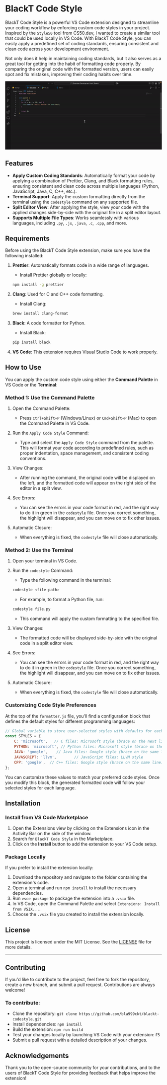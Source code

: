 # BlackT Code Style

BlackT Code Style is a powerful VS Code extension designed to streamline your coding workflow by enforcing custom code styles in your project. Inspired by the `Style50` tool from CS50.dev, I wanted to create a similar tool that could be used locally in VS Code. With BlackT Code Style, you can easily apply a predefined set of coding standards, ensuring consistent and clean code across your development environment.

Not only does it help in maintaining coding standards, but it also serves as a great tool for getting into the habit of formatting code properly. By comparing the original code with the formatted version, users can easily spot and fix mistakes, improving their coding habits over time.

![Video GIF](images/codestyle.gif)

## Features

- **Apply Custom Coding Standards**: Automatically format your code by applying a combination of Prettier, Clang, and Black formatting rules, ensuring consistent and clean code across multiple languages (Python, JavaScript, Java, C, C++, etc.).
- **Terminal Support**: Apply the custom formatting directly from the terminal using the `codestyle` command on any supported file.
- **Split Editor View**: After applying the style, view your code with the applied changes side-by-side with the original file in a split editor layout.
- **Supports Multiple File Types**: Works seamlessly with various languages, including `.py`, `.js`, `.java`, `.c`, `.cpp`, and more.

## Requirements

Before using the BlackT Code Style extension, make sure you have the following installed:

1. **Prettier**: Automatically formats code in a wide range of languages.
    - Install Prettier globally or locally:
    ```bash
    npm install -g prettier
    ```

2. **Clang**: Used for C and C++ code formatting.
    - Install Clang:
    ```bash
    brew install clang-format
    ```

3. **Black**: A code formatter for Python.
    - Install Black:
    ```bash
    pip install black
    ```

4. **VS Code**: This extension requires Visual Studio Code to work properly.

## How to Use

You can apply the custom code style using either the **Command Palette** in VS Code or the **Terminal**:

### Method 1: Use the Command Palette
1. Open the Command Palette:
    - Press `Ctrl+Shift+P` (Windows/Linux) or `Cmd+Shift+P` (Mac) to open the Command Palette in VS Code.

2. Run the `Apply Code Style` Command:
    - Type and select the `Apply Code Style` command from the palette. This will format your code according to predefined rules, such as proper indentation, space management, and consistent coding conventions.

3. View Changes:
    - After running the command, the original code will be displayed on the left, and the formatted code will appear on the right side of the editor in a split view.

4. See Errors:
    - You can see the errors in your code format in red, and the right way to do it in green in the `codestyle` file. Once you correct something, the highlight will disappear, and you can move on to fix other issues.

5. Automatic Closure:
    - When everything is fixed, the `codestyle` file will close automatically.

### Method 2: Use the Terminal
1. Open your terminal in VS Code.

2. Run the `codestyle` Command:
    - Type the following command in the terminal:
    ```bash
    codestyle <file-path>
    ```
    - For example, to format a Python file, run:
    ```bash
    codestyle file.py
    ```
    - This command will apply the custom formatting to the specified file.

3. View Changes:
    - The formatted code will be displayed side-by-side with the original code in a split editor view.

4. See Errors:
    - You can see the errors in your code format in red, and the right way to do it in green in the `codestyle` file. Once you correct something, the highlight will disappear, and you can move on to fix other issues.

5. Automatic Closure:
    - When everything is fixed, the `codestyle` file will close automatically.

### Customizing Code Style Preferences

At the top of the `formatter.js` file, you'll find a configuration block that defines the default styles for different programming languages:

```javascript
// Global variable to store user-selected styles with defaults for each language
const STYLES = {
    C: 'microsoft',   // C files: Microsoft style (brace on the next line)
    PYTHON: 'microsoft', // Python files: Microsoft style (brace on the next line)
    JAVA: 'google',    // Java files: Google style (brace on the same line)
    JAVASCRIPT: 'llvm',        // JavaScript files: LLVM style
    CPP: 'google',  // C++ files: Google style (brace on the same line)
};
```

You can customize these values to match your preferred code styles. Once you modify this block, the generated formatted code will follow your selected styles for each language.

## Installation

### Install from VS Code Marketplace
1. Open the Extensions view by clicking on the Extensions icon in the Activity Bar on the side of the window.
2. Search for `BlackT Code Style` in the Marketplace.
3. Click on the **Install** button to add the extension to your VS Code setup.

### Package Locally
If you prefer to install the extension locally:
1. Download the repository and navigate to the folder containing the extension's code.
2. Open a terminal and run `npm install` to install the necessary dependencies.
3. Run `vsce package` to package the extension into a `.vsix` file.
4. In VS Code, open the Command Palette and select `Extensions: Install from VSIX...`.
5. Choose the `.vsix` file you created to install the extension locally.

## License

This project is licensed under the MIT License. See the [LICENSE](LICENSE) file for more details.

---

## Contributing

If you'd like to contribute to the project, feel free to fork the repository, create a new branch, and submit a pull request. Contributions are always welcome!

### To contribute:
- Clone the repository: `git clone https://github.com/bla999ckt/blackt-codestyle.git`
- Install dependencies: `npm install`
- Build the extension: `npm run build`
- Test your changes locally by launching VS Code with your extension: `F5`
- Submit a pull request with a detailed description of your changes.

## Acknowledgements

Thank you to the open-source community for your contributions, and to the users of BlackT Code Style for providing feedback that helps improve the extension!
